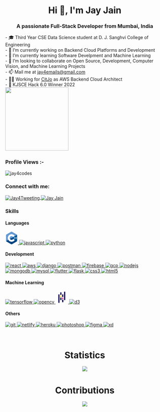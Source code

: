 <h1 align="center">Hi 👋, I'm Jay Jain</h1>
<h3 align="center">A passionate Full-Stack Developer from Mumbai, India</h3>
<p align="left">
  - 🎓 Third Year CSE Data Science student at D. J. Sanghvi College of Engineering<br>
  - 🔭 I’m currently working on Backend Cloud Platforms and Development<br>
  - 🌱 I’m currently learning Software Develpment and Machine Learning<br>
  - 👯 I’m looking to collaborate on Open Source, Development, Computer Vision, and Machine Learning Projects<br>
  - 📫 Mail me at <a href="mailto:jay4emails@gmail.com" target="_blank">jay4emails@gmail.com</a><br>
  - 👨‍💻 Working for <a href="https://www.citjo.in" target="_blank">CitJo</a> as AWS Backend Cloud Architect<br>
  - 🥇 KJSCE Hack 6.0 Winner 2022<br>
  <img src="https://github.com/Adam-pw/Adam-pw/blob/main/animation_500_kxa883sd.gif" width="200" height="200"/>
</p>
<p align="right"> 
    <h3>Profile Views :-</h3>
    <img src="https://komarev.com/ghpvc/?username=jay4codes&label=Profile%20views&color=0e75b6&style=flat" alt="jay4codes" /> 
</p>
<p align="left">
  <h3>Connect with me:</h3>
  <a href="https://twitter.com/Jay4Tweeting" target="_blank">
    <img 
      align="center" 
      src="https://raw.githubusercontent.com/rahuldkjain/github-profile-readme-generator/master/src/images/icons/Social/twitter.svg" 
      alt="Jay4Tweeting" 
      height="30" 
      width="40" />
  </a>
  <a href="https://www.linkedin.com/in/jay-jain-a9bb12200/" target="_blank">
    <img 
      align="center" 
      src="https://raw.githubusercontent.com/rahuldkjain/github-profile-readme-generator/master/src/images/icons/Social/linked-in-alt.svg" 
      alt="Jay Jain" 
      height="30" 
      width="40" />
  </a>
</p>

<p align="left">
  <h3>Skills</h3>
  <h4>Languages</h4>
  <a href="https://www.w3schools.com/cpp/" target="_blank">
    <img src="https://raw.githubusercontent.com/devicons/devicon/master/icons/cplusplus/cplusplus-original.svg" alt="cplusplus" width="40" height="40"/> 
  </a>
  <a href="https://reactjs.org/" target="_blank" rel="noreferrer">
    <img src="https://raw.githubusercontent.com/tomchen/stack-icons/634d5c036a2a7ca0115c94ab2ce86c7e79e01e13/logos/javascript.svg" alt="javascript" width="40" height="40"/>
  </a> 
  <a href="https://www.python.org" target="_blank">
    <img src="https://raw.githubusercontent.com/tomchen/stack-icons/634d5c036a2a7ca0115c94ab2ce86c7e79e01e13/logos/python.svg" alt="python" width="40" height="40"/>
  </a>
  <h4>Development</h4>
  <a href="https://reactjs.org/" target="_blank" rel="noreferrer">
    <img src="https://raw.githubusercontent.com/tomchen/stack-icons/634d5c036a2a7ca0115c94ab2ce86c7e79e01e13/logos/react.svg" alt="react" width="40" height="40"/>
  </a> 
  <a href="https://aws.amazon.com" target="_blank" rel="noreferrer">
    <img src="https://raw.githubusercontent.com/tomchen/stack-icons/634d5c036a2a7ca0115c94ab2ce86c7e79e01e13/logos/aws.svg" alt="aws" width="40" height="40"/>
  </a>
  <a href="https://www.djangoproject.com/" target="_blank" rel="noreferrer">
    <img src="https://raw.githubusercontent.com/tomchen/stack-icons/634d5c036a2a7ca0115c94ab2ce86c7e79e01e13/logos/django.svg" alt="django" width="40" height="40"/>
  </a>
  <a href="https://postman.com" target="_blank" rel="noreferrer">
    <img src="https://raw.githubusercontent.com/tomchen/stack-icons/634d5c036a2a7ca0115c94ab2ce86c7e79e01e13/logos/postman.svg" alt="postman" width="40" height="40"/>
  </a>
  <a href="https://firebase.google.com/" target="_blank" rel="noreferrer">
    <img src="https://raw.githubusercontent.com/tomchen/stack-icons/634d5c036a2a7ca0115c94ab2ce86c7e79e01e13/logos/firebase.svg" alt="firebase" width="40" height="40"/>
  </a>
  <a href="https://cloud.google.com" target="_blank" rel="noreferrer">
    <img src="https://raw.githubusercontent.com/tomchen/stack-icons/634d5c036a2a7ca0115c94ab2ce86c7e79e01e13/logos/google-cloud-platform.svg" alt="gcp" width="40" height="40"/>
  </a>
  <a href="https://nodejs.org" target="_blank" rel="noreferrer">
    <img src="https://raw.githubusercontent.com/tomchen/stack-icons/634d5c036a2a7ca0115c94ab2ce86c7e79e01e13/logos/nodejs.svg" alt="nodejs" width="40" height="40"/>
  </a>
  <a href="https://www.mongodb.com/" target="_blank" rel="noreferrer">
    <img src="https://raw.githubusercontent.com/tomchen/stack-icons/634d5c036a2a7ca0115c94ab2ce86c7e79e01e13/logos/mongodb-icon.svg" alt="mongodb" width="40" height="40"/>
  </a>
  <a href="https://www.mysql.com/" target="_blank">
    <img src="https://raw.githubusercontent.com/tomchen/stack-icons/634d5c036a2a7ca0115c94ab2ce86c7e79e01e13/logos/mysql.svg" alt="mysql" width="40" height="40"/>
  </a>
  <a href="https://flutter.dev" target="_blank"> 
    <img src="https://raw.githubusercontent.com/tomchen/stack-icons/634d5c036a2a7ca0115c94ab2ce86c7e79e01e13/logos/flutter.svg" alt="flutter" width="40" height="40"/> 
  </a>
  <a href="https://flask.palletsprojects.com/en/2.2.x/" target="_blank">
    <img src="https://raw.githubusercontent.com/tomchen/stack-icons/634d5c036a2a7ca0115c94ab2ce86c7e79e01e13/logos/flask.svg" alt="flask" width="40" height="40"/>
  </a> 
  <a href="https://www.w3schools.com/css/" target="_blank">
    <img src="https://raw.githubusercontent.com/tomchen/stack-icons/634d5c036a2a7ca0115c94ab2ce86c7e79e01e13/logos/css-3.svg" alt="css3" width="40" height="40"/>
  </a> 
  <a href="https://www.w3.org/html/" target="_blank"> 
    <img src="https://raw.githubusercontent.com/tomchen/stack-icons/634d5c036a2a7ca0115c94ab2ce86c7e79e01e13/logos/html-5.svg" alt="html5" width="40" height="40"/> 
  </a>
  <h4>Machine Learning</h4>
  <a href="https://www.tensorflow.org" target="_blank" rel="noreferrer">
    <img src="https://raw.githubusercontent.com/tomchen/stack-icons/634d5c036a2a7ca0115c94ab2ce86c7e79e01e13/logos/tensorflow.svg" alt="tensorflow" width="40" height="40"/>
  </a>
  <a href="https://opencv.org/" target="_blank" rel="noreferrer">
    <img src="https://raw.githubusercontent.com/tomchen/stack-icons/634d5c036a2a7ca0115c94ab2ce86c7e79e01e13/logos/opencv.svg" alt="opencv" width="40" height="40"/>
  </a>
  <a href="https://pandas.pydata.org/" target="_blank" rel="noreferrer">
    <img src="https://raw.githubusercontent.com/devicons/devicon/2ae2a900d2f041da66e950e4d48052658d850630/icons/pandas/pandas-original.svg" alt="pandas" width="40" height="40"/>
  </a>
  <a href="https://d3js.org/" target="_blank" rel="noreferrer">
    <img src="https://raw.githubusercontent.com/tomchen/stack-icons/634d5c036a2a7ca0115c94ab2ce86c7e79e01e13/logos/d3.svg" alt="d3" width="40" height="40"/>
  </a>
  <h4>Others</h4>
  <a href="https://git-scm.com/" target="_blank" rel="noreferrer">
    <img src="https://raw.githubusercontent.com/tomchen/stack-icons/634d5c036a2a7ca0115c94ab2ce86c7e79e01e13/logos/git-icon.svg" alt="git" width="40" height="40"/>
  </a>
  <a href="https://www.netlify.com/" target="_blank" rel="noreferrer">
    <img src="https://raw.githubusercontent.com/tomchen/stack-icons/634d5c036a2a7ca0115c94ab2ce86c7e79e01e13/logos/netlify.svg" alt="netlify" width="40" height="40"/>
  </a>
  <a href="https://heroku.com" target="_blank" rel="noreferrer">
    <img src="https://raw.githubusercontent.com/tomchen/stack-icons/634d5c036a2a7ca0115c94ab2ce86c7e79e01e13/logos/heroku-icon.svg" alt="heroku" width="40" height="40"/>
  </a>
  <a href="https://www.photoshop.com/en" target="_blank" rel="noreferrer">
    <img src="https://raw.githubusercontent.com/tomchen/stack-icons/634d5c036a2a7ca0115c94ab2ce86c7e79e01e13/logos/adobe-photoshop.svg" alt="photoshop" width="40" height="40"/>
  </a>
  <a href="https://www.figma.com/" target="_blank" rel="noreferrer">
    <img src="https://raw.githubusercontent.com/tomchen/stack-icons/634d5c036a2a7ca0115c94ab2ce86c7e79e01e13/logos/figma.svg" alt="figma" width="40" height="40"/>
  </a>
  <a href="https://www.adobe.com/products/xd.html" target="_blank" rel="noreferrer">
    <img src="https://cdn.worldvectorlogo.com/logos/adobe-xd.svg" alt="xd" width="40" height="40"/>
  </a>

</p>
<br>

<h1 align="center"> Statistics</h1>
<p align="center">
  <a href="https://github.com/jay4codes/github-readme-stats">
    <img src="https://github-readme-stats.vercel.app/api?username=jay4codes&show_icons=true&bg_color=0d1117&text_color=40cfcd&border_color=444" height="165">
  </a>
</p>

<h1 align="center"> Contributions</h1>
<p align="center">
  <a href="https://git.io/streak-stats" align="middle">
    <img src="http://github-readme-streak-stats.herokuapp.com?user=jay4codes&theme=react&background=0d1117&border=666">
  </a>
</p>
